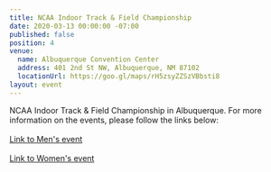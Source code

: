 ```yaml
---
title: NCAA Indoor Track & Field Championship
date: 2020-03-13 00:00:00 -07:00
published: false
position: 4
venue:
  name: Albuquerque Convention Center
  address: 401 2nd St NW, Albuquerque, NM 87102
  locationUrl: https://goo.gl/maps/rH5zsyZZSzVBbsti8
layout: event
---
```


NCAA Indoor Track & Field Championship in Albuquerque.  For more information on the events, please follow the links below:  
<br>
[Link to Men's event][1]  
<br>
[Link to Women's event][2]

[1]: https://www.ncaa.com/sports/trackfield-indoor-men/d1
[2]: https://www.ncaa.com/sports/trackfield-indoor-women/d1